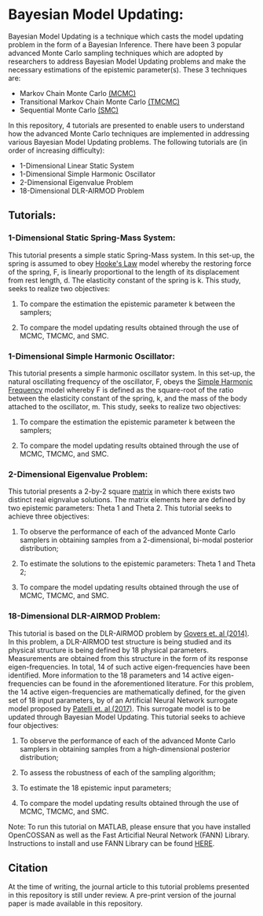 # Bayesian Model Updating: 

Bayesian Model Updating is a technique which casts the model updating problem in the form of a Bayesian Inference. There have been 3 popular advanced Monte Carlo sampling techniques which are adopted by researchers to address Bayesian Model Updating problems and make the necessary estimations of the epistemic parameter(s). These 3 techniques are:

* Markov Chain Monte Carlo [(MCMC)](https://doi.org/10.1093/biomet/57.1.97)
* Transitional Markov Chain Monte Carlo [(TMCMC)](https://doi.org/10.1061/(ASCE)0733-9399(2007)133:7(816))
* Sequential Monte Carlo [(SMC)](https://www.jstor.org/stable/3879283)

In this repository, 4 tutorials are presented to enable users to understand how the advanced Monte Carlo techniques are implemented in addressing various Bayesian Model Updating problems. The following tutorials are (in order of increasing difficulty):

* 1-Dimensional Linear Static System
* 1-Dimensional Simple Harmonic Oscillator
* 2-Dimensional Eigenvalue Problem
* 18-Dimensional DLR-AIRMOD Problem


## Tutorials:

### 1-Dimensional Static Spring-Mass System:

This tutorial presents a simple static Spring-Mass system. In this set-up, the spring is assumed to obey [Hooke's Law](http://latex.codecogs.com/svg.latex?F%3D-k%5Ccdot%7Bd%7D) model whereby the restoring force of the spring, F, is linearly proportional to the length of its displacement from rest length, d. The elasticity constant of the spring is k. This study, seeks to realize two objectives: 

1. To compare the estimation the epistemic parameter k between the samplers;

2. To compare the model updating results obtained through the use of MCMC, TMCMC, and SMC.

### 1-Dimensional Simple Harmonic Oscillator:

This tutorial presents a simple harmonic oscillator system. In this set-up, the natural oscillating frequency of the oscillator, F, obeys the [Simple Harmonic Frequency](http://latex.codecogs.com/svg.latex?F%3D%5Csqrt%7B%5Cfrac%7Bk%7D%7Bm%7D%7D) model whereby F is defined as the square-root of the ratio between the elasticity constant of the spring, k, and the mass of the body attached to the oscillator, m. This study, seeks to realize two objectives: 

1. To compare the estimation the epistemic parameter k between the samplers;

2. To compare the model updating results obtained through the use of MCMC, TMCMC, and SMC.

### 2-Dimensional Eigenvalue Problem:

This tutorial presents a 2-by-2 square [matrix](http://latex.codecogs.com/svg.latex?%5Cbegin%7Bpmatrix%7D%0D%0A%7B%5Ctheta_1%7D%2B%7B%5Ctheta_2%7D%26-%7B%5Ctheta_2%7D%5C%5C-%7B%5Ctheta_2%7D%26%7B%5Ctheta_2%7D%5C%5C%0D%0A%5Cend%7Bpmatrix%7D) in which there exists two distinct real eignvalue solutions. The matrix elements here are defined by two epistemic parameters: Theta 1 and Theta 2. This tutorial seeks to achieve three objectives:

1. To observe the performance of each of the advanced Monte Carlo samplers in obtaining samples from a 2-dimensional, bi-modal posterior distribution;

2. To estimate the solutions to the epistemic parameters: Theta 1 and Theta 2;

3. To compare the model updating results obtained through the use of MCMC, TMCMC, and SMC.

### 18-Dimensional DLR-AIRMOD Problem:

This tutorial is based on the DLR-AIRMOD problem by [Govers et. al (2014)](https://doi.org/10.1016/j.ymssp.2014.06.003). In this problem, a DLR-AIRMOD test structure is being studied and its physical structure is being defined by 18 physical parameters. Measurements are obtained from this structure in the form of its response eigen-frequencies. In total, 14 of such active eigen-frequencies have been identified. More information to the 18 parameters and 14 active eigen-frequencies can be found in the aforementioned literature. For this problem, the 14 active eigen-frequencies are mathematically defined, for the given set of 18 input parameters, by of an Artificial Neural Network surrogate model proposed by [Patelli et. al (2017)](https://doi.org/10.1016/j.proeng.2017.09.221). This surrogate model is to be updated through Bayesian Model Updating. This tutorial seeks to achieve four objectives:

1. To observe the performance of each of the advanced Monte Carlo samplers in obtaining samples from a high-dimensional posterior distribution;

2. To assess the robustness of each of the sampling algorithm;

3. To estimate the 18 epistemic input parameters;

4. To compare the model updating results obtained through the use of MCMC, TMCMC, and SMC.

Note: To run this tutorial on MATLAB, please ensure that you have installed OpenCOSSAN as well as the Fast Articifial Neural Network (FANN) Library. Instructions to install and use FANN Library can be found [HERE](https://cossan.co.uk/wiki/index.php/Installation_of_FANN_library).


## Citation

At the time of writing, the journal article to this tutorial problems presented in this repository is still under review. A pre-print version of the journal paper is made available in this repository.
